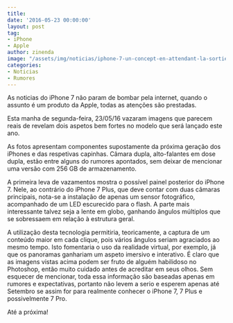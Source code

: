 ```yaml
---
title: 
date: '2016-05-23 00:00:00'
layout: post
tag:
- iPhone
- Apple
author: zinenda
image: "/assets/img/noticias/iphone-7-un-concept-en-attendant-la-sortie-officielle-118344.html.jpg"
categories:
- Noticias
- Rumores
---
```


As noticias do iPhone 7 não param de bombar pela internet, quando o assunto é um produto da Apple, todas as atenções são prestadas.

Esta manha de segunda-feira, 23/05/16 vazaram imagens que parecem reais de revelam dois aspetos bem fortes no modelo que será lançado este ano.

As fotos apresentam componentes supostamente da próxima geração dos iPhones e das respetivas capinhas.
Câmara dupla, alto-falantes em dose dupla, estão entre alguns do rumores apontados, sem deixar de mencionar uma versão com 256 GB de armazenamento.

A primeira leva de vazamentos mostra o possível painel posterior do iPhone 7. Nele, ao contrário do iPhone 7 Plus, que deve contar com duas câmaras principais, nota-se a instalação de apenas um sensor fotográfico, acompanhado de um LED escurecido para o flash. A parte mais interessante talvez seja a lente em globo, ganhando ângulos múltiplos que se sobressaem em relação à estrutura geral.

A utilização desta tecnologia permitiria, teoricamente, a captura de um conteúdo maior em cada clique, pois vários ângulos seriam agraciados ao mesmo tempo. 
Isto fomentaria o uso da realidade virtual, por exemplo, já que os panoramas ganhariam um aspeto imersivo e interativo. É claro que as imagens vistas acima podem ser fruto de alguém habilidoso no Photoshop, então muito cuidado antes de acreditar em seus olhos.
Sem esquecer de mencionar, toda essa informação são baseadas apenas em rumores e expectativas, portanto não levem a serio e esperem apenas até Setembro se assim for para realmente conhecer o iPhone 7, 7 Plus e possivelmente 7 Pro.

Até a próxima!